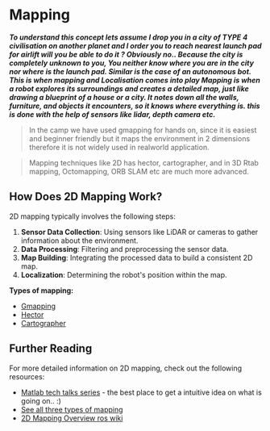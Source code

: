 # Mapping 

***To understand this concept lets assume I drop you in a city of TYPE 4 civilisation on another planet and I order you to reach nearest launch pad for airlift will you be able to do it ?
Obviously no..
Because the city is completely unknown to you, You neither know where you are in the city nor where is the launch pad. Similar is the case of an autonomous bot. This is when mapping and Localisation comes into play
Mapping is when a robot explores its surroundings and creates a detailed map, just like drawing a blueprint of a house or a city. It notes down all the walls, furniture, and objects it encounters, so it knows where everything is.
this is done with the help of sensors like lidar, depth camera etc.***

> In the camp we have used gmapping for hands on, since it is easiest and beginner friendly but it maps the environment in 2 dimensions therefore it is not widely used in realworld application.

>Mapping techniques like 2D has hector, cartographer, and in 3D Rtab mapping, Octomapping, ORB SLAM etc are much more advanced.

## How Does 2D Mapping Work?

2D mapping typically involves the following steps:

1. **Sensor Data Collection**: Using sensors like LiDAR or cameras to gather information about the environment.
2. **Data Processing**: Filtering and preprocessing the sensor data.
3. **Map Building**: Integrating the processed data to build a consistent 2D map.
4. **Localization**: Determining the robot's position within the map.

**Types of mapping:**
- [Gmapping](Gmapping.md)
- [Hector](Hector.md)
- [Cartographer](Cartographer.md)


## Further Reading

For more detailed information on 2D mapping, check out the following resources:
- [Matlab tech talks series](https://www.youtube.com/playlist?list=PLn8PRpmsu08rLRGrnF-S6TyGrmcA2X7kg) - the best place to get a intuitive idea on what is going on.. :)
- [See all three types of mapping](https://www.youtube.com/watch?v=7iM2ynZEuf0)
- [2D Mapping Overview ros wiki](http://wiki.ros.org/navigation/Tutorials/RobotSetup)
